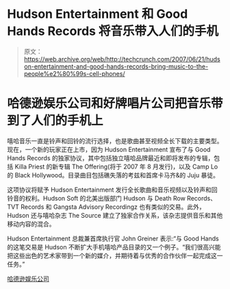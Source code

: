 # Hudson Entertainment 和 Good Hands Records 将音乐带入人们的手机

> 原文：<https://web.archive.org/web/http://techcrunch.com/2007/06/21/hudson-entertainment-and-good-hands-records-bring-music-to-the-people%e2%80%99s-cell-phones/>

# 哈德逊娱乐公司和好牌唱片公司把音乐带到了人们的手机上

嘻哈音乐一直是铃声和回铃的流行选择，也是歌曲甚至视频全长下载的主要类型。现在，一个新的玩家正在上市，因为 Hudson Entertainment 宣布了与 Good Hands Records 的独家协议，其中包括独立嘻哈品牌最近和即将发布的专辑，包括 Killa Priest 的新专辑 The Offering(将于 2007 年 8 月发行)，以及 Camp Lo 的 Black Hollywood。目录曲目包括礁失落的考兹和首席卡马齐&的 Juju 暴徒。

这项协议将赋予 Hudson Entertainment 发行全长歌曲和音乐视频以及铃声和回铃音的权利。Hudson Soft 的北美出版部门 Hudson 与 Death Row Records、TVT Records 和 Gangsta Advisory Recordingz 也有类似的交易。此外，Hudson 还与嘻哈杂志 The Source 建立了独家合作关系，该杂志提供音乐和其他移动内容的混合。

Hudson Entertainment 总裁兼首席执行官 John Greiner 表示:“与 Good Hands 的这笔交易是 Hudson 不断扩大手机嘻哈产品目录的又一个例子。“我们很高兴能把这些出色的艺术家带到一个新的媒介，并期待着与优秀的合作伙伴一起完成这一任务。”

[哈德逊娱乐公司](https://web.archive.org/web/20130628172821/http://www.hudsonentertainment.com/)